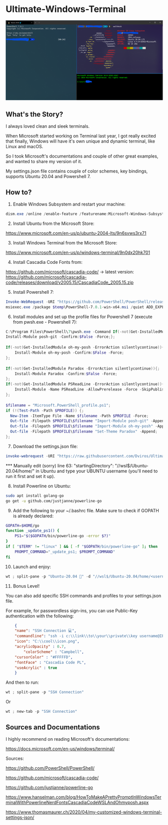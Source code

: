 # Ultimate-Windows-Terminal

![Terminal](https://github.com/Dviros/Ultimate-Windows-Terminal/raw/master/image.png)

## What's the Story?
I always loved clean and sleek terminals.

When Microsoft started working on Terminal last year, I got really excited that finally, Windows will have it's own unique and dynamic terminal, like Linux and macOS.

So I took Microsoft's documentations and couple of other great examples, and wanted to share my version of it.

My settings.json file contains couple of color schemes, key bindings, supports Ubuntu 20.04 and Powershell 7.


## How to?
1. Enable Windows Subsystem and restart your machine:
```powershell
dism.exe /online /enable-feature /featurename:Microsoft-Windows-Subsystem-Linux /all /norestart
```

2. Install Ubuntu from the Microsoft Store:

https://www.microsoft.com/en-us/p/ubuntu-2004-lts/9n6svws3rx71

3. Install Windows Terminal from the Microsoft Store:

https://www.microsoft.com/en-us/p/windows-terminal/9n0dx20hk701

4. Install Cascadia Code Fonts from:

https://github.com/microsoft/cascadia-code/ -> latest version:
https://github.com/microsoft/cascadia-code/releases/download/v2005.15/CascadiaCode_2005.15.zip


5. Install Powershell 7:
```powershell
Invoke-WebRequest -URI "https://github.com/PowerShell/PowerShell/releases/download/v7.0.1/PowerShell-7.0.1-win-x64.msi" -outfile $temp\PowerShell-7.0.1-win-x64.msi
msiexec.exe /package $temp\PowerShell-7.0.1-win-x64.msi /quiet ADD_EXPLORER_CONTEXT_MENU_OPENPOWERSHELL=1 ENABLE_PSREMOTING=1 REGISTER_MANIFEST=1
```


6. Install modules and set up the profile files for Powershell 7 (execute from pwsh.exe - Powershell 7):
```powershell
C:\Program Files\PowerShell\7\pwsh.exe -Command If(-not(Get-InstalledModule posh-git -ErrorAction silentlycontinue)){;
Install-Module posh-git -Confirm:$False -Force;};

If(-not(Get-InstalledModule oh-my-posh -ErrorAction silentlycontinue)){;
    Install-Module oh-my-posh -Confirm:$False -Force;
};

If(-not(Get-InstalledModule Paradox -ErrorAction silentlycontinue)){;
    Install-Module Paradox -Confirm:$False -Force;
};
If(-not(Get-InstalledModule PSReadLine -ErrorAction silentlycontinue)){;
    Install-Module -Name PSReadLine -AllowPrerelease -Force -SkipPublisherCheck;
};

$filename = "Microsoft.PowerShell_profile.ps1";
if (!(Test-Path -Path $PROFILE)) {;
  New-Item -ItemType File -Name $filename -Path $PROFILE -Force;
  Out-file -Filepath $PROFILE\$filename "Import-Module posh-git" -Append;
  Out-file -Filepath $PROFILE\$filename "Import-Module oh-my-posh" -Append;
  Out-file -Filepath $PROFILE\$filename "Set-Theme Paradox" -Append;
};

```


7. Download the settings.json file:
```powershell
invoke-webrequest -URI "https://raw.githubusercontent.com/Dviros/Ultimate-Windows-Terminal/master/settings.json" -Out-file $env:USERPROFILE\AppData\Local\Packages\Microsoft.WindowsTerminal_*\LocalState\settings.json -Force
```
*** Manually edit (sorry) line 63: "startingDirectory": "//wsl$/Ubuntu-20.04/home/<username>" in Ubuntu and type your  UBUNTU username (you'll need to run it first and set it up).


8. Install Powerline on Ubuntu:
```bash
sudo apt install golang-go
go get -u github.com/justjanne/powerline-go
```


9. Add the following to your ~/.bashrc file. Make sure to check if GOPATH is already declared:
```bash
GOPATH=$HOME/go
function _update_ps1() {
    PS1="$($GOPATH/bin/powerline-go -error $?)"
}
if [ "$TERM" != "linux" ] && [ -f "$GOPATH/bin/powerline-go" ]; then
    PROMPT_COMMAND="_update_ps1; $PROMPT_COMMAND"
fi
```


10. Launch and enjoy:
```powershell
wt ; split-pane -p "Ubuntu-20.04 🐳" -d "//wsl$/Ubuntu-20.04/home/<username>"; split-pane -p "cmd"
```


11. Bonus Level!

You can also add specific SSH commands and profiles to your settings.json file.


For example, for passwordless sign-ins, you can use Public-Key authentication with the following:
```json
	{
	"name": "SSH Connection 💻",
	"commandline": "ssh -i c:\\link\\to\\your\\private\\key username@IP",
	"icon": "C:\\cool\\icon.png",
	"acrylicOpacity" : 0.7,
        "colorScheme" : "Campbell",
	"cursorColor" : "#FFFFFD",
	"fontFace" : "Cascadia Code PL",
	"useAcrylic" : true
	}
```

And then to run:
```powershell
wt ; split-pane -p "SSH Connection"
```
Or
```powershell
wt ; new-tab -p "SSH Connection"
```

## Sources and Documentations

I highly recommend on reading Microsoft's documentations:

https://docs.microsoft.com/en-us/windows/terminal/


Sources:

https://github.com/PowerShell/PowerShell/

https://github.com/microsoft/cascadia-code/

https://github.com/justjanne/powerline-go

https://www.hanselman.com/blog/HowToMakeAPrettyPromptInWindowsTerminalWithPowerlineNerdFontsCascadiaCodeWSLAndOhmyposh.aspx

https://www.thomasmaurer.ch/2020/04/my-customized-windows-terminal-settings-json/
